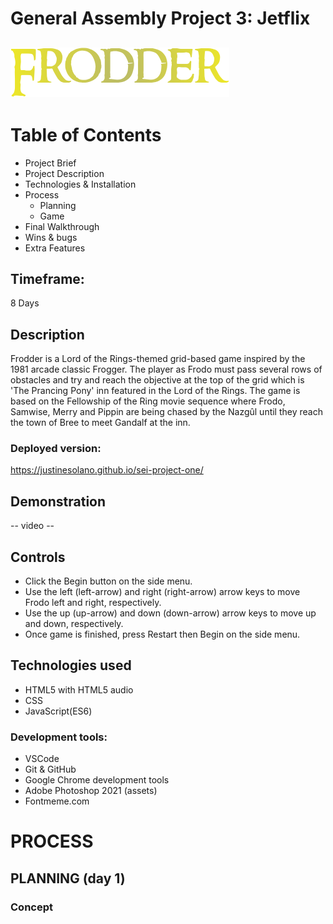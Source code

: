 # General Assembly Project 3: Jetflix
![Frodder Logo](game-assets/frodder.png)
---- 
# Table of Contents
* Project Brief
* Project Description
* Technologies & Installation
* Process
  - Planning
  - Game
* Final Walkthrough
* Wins & bugs
* Extra Features

## Timeframe:
8 Days
 
## Description
Frodder is a Lord of the Rings-themed grid-based game inspired by the 1981 arcade classic Frogger. The player as Frodo must pass several rows of obstacles and try and reach the objective at the top of the grid which is 'The Prancing Pony' inn featured in the Lord of the Rings. The game is based on the Fellowship of the Ring movie sequence where Frodo, Samwise, Merry and Pippin are being chased by the Nazgûl until they reach the town of Bree to meet Gandalf at the inn.
 
### Deployed version:
<a href="https://justinesolano.github.io/sei-project-one/" target="_blank">https://justinesolano.github.io/sei-project-one/</a>

## Demonstration
-- video --

## Controls
- Click the Begin button on the side menu.
- Use the left (left-arrow) and right (right-arrow) arrow keys to move Frodo left and right, respectively.
- Use the up (up-arrow) and down (down-arrow) arrow keys to move up and down, respectively.
- Once game is finished, press Restart then Begin on the side menu.

## Technologies used
- HTML5 with HTML5 audio
- CSS
- JavaScript(ES6)
### Development tools:
- VSCode
- Git & GitHub
- Google Chrome development tools
- Adobe Photoshop 2021 (assets)
- Fontmeme.com

# PROCESS
## PLANNING (day 1)
### Concept

